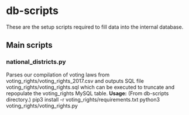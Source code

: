 # db-scripts
These are the setup scripts required to fill data into the internal database.

## Main scripts
### national_districts.py
Parses our compilation of voting laws from voting_rights/voting_rights_2017.csv and outputs SQL file voting_rights/voting_rights.sql which can be executed to truncate and repopulate the voting_rights MySQL table.
**Usage:**
(From db-scripts directory.)
pip3 install -r voting_rights/requirements.txt
python3 voting_rights/voting_rights.py